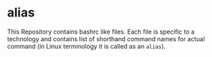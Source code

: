 # alias
This Repository contains bashrc like files. Each file is specific to
a technology and contains list of shorthand command names for actual
command (in Linux terminology it is called as an `alias`). 
